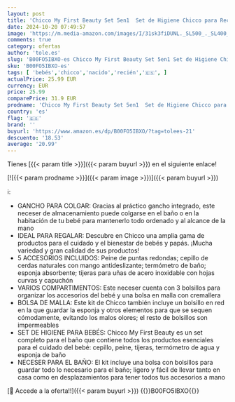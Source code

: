 ```yaml
---
layout: post
title: 'Chicco My First Beauty Set 5en1  Set de Higiene Chicco para Recién Nacidos  Productos para Higiene Niños  Peine  Cepillo Tijeras para Uñas  Termómetro y Esponja de Baño  Accesorios Bebés 0 Meses  Azul'
date: 2024-10-20 07:49:57
image: 'https://m.media-amazon.com/images/I/31sk3fiDUNL._SL500_._SL400_.jpg'
comments: true
category: ofertas
author: 'tole.es'
slug: 'B00FO5IBXO-es Chicco My First Beauty Set 5en1 Set de Higiene Chicco para...'
sku: 'B00FO5IBXO-es'
tags: [ 'bebés','chicco','nacido','recién','🇪🇸', ]
actualPrice: 25.99 EUR
currency: EUR
price: 25.99
comparePrice: 31.9 EUR
prodname: 'Chicco My First Beauty Set 5en1  Set de Higiene Chicco para Recién Nacidos  Productos para Higiene Niños  Peine  Cepillo Tijeras para Uñas  Termómetro y Esponja de Baño  Accesorios Bebés 0 Meses  Azul'
country: 'es'
flag: '🇪🇸'
brand: ''
buyurl: 'https://www.amazon.es/dp/B00FO5IBXO/?tag=tolees-21'
descuento: '18.53'
average: '20.99'
---
```


Tienes [{{< param title >}}]({{< param buyurl >}}) en el siguiente enlace!

[![{{< param prodname >}}]({{< param image >}})]({{< param buyurl >}})

ℹ️:

- GANCHO PARA COLGAR: Gracias al práctico gancho integrado, este neceser de almacenamiento puede colgarse en el baño o en la habitación de tu bebé para mantenerlo todo ordenado y al alcance de la mano
- IDEAL PARA REGALAR: Descubre en Chicco una amplia gama de productos para el cuidado y el bienestar de bebés y papás. ¡Mucha variedad y gran calidad de sus productos!
- 5 ACCESORIOS INCLUIDOS: Peine de puntas redondas; cepillo de cerdas naturales con mango antideslizante; termómetro de baño; esponja absorbente; tijeras para uñas de acero inoxidable con hojas curvas y capuchón
- VARIOS COMPARTIMENTOS: Este neceser cuenta con 3 bolsillos para organizar los accesorios del bebé y una bolsa en malla con cremallera
- BOLSA DE MALLA: Este kit de Chicco también incluye un bolsillo en red en la que guardar la esponja y otros elementos para que se sequen cómodamente, evitando los malos olores; el resto de bolsillos son impermeables
- SET DE HIGIENE PARA BEBÉS: Chicco My First Beauty es un set completo para el baño que contiene todos los productos esenciales para el cuidado del bebé: cepillo, peine, tijeras, termómetro de agua y esponja de baño
- NECESER PARA EL BAÑO: El kit incluye una bolsa con bolsillos para guardar todo lo necesario para el baño; ligero y fácil de llevar tanto en casa como en desplazamientos para tener todos tus accesorios a mano

[🛒 Accede a la oferta!!]({{< param buyurl >}})
{{<world>}}B00FO5IBXO{{</world>}}
